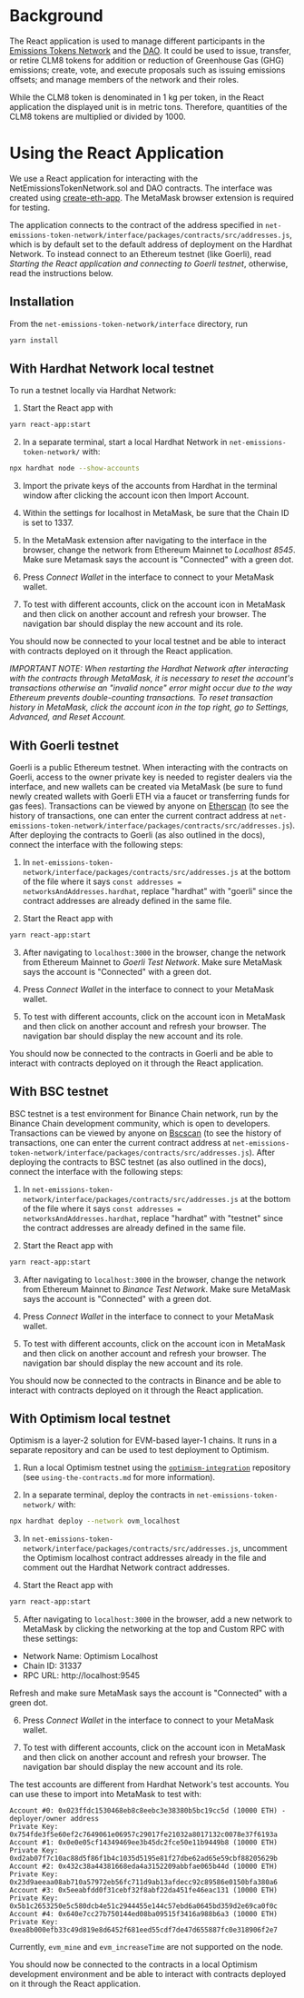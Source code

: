 # Background

The React application is used to manage different participants in the [Emissions Tokens Network](https://wiki.hyperledger.org/display/CASIG/Emissions+Tokens+Network+Project) and the
[DAO](https://wiki.hyperledger.org/display/CASIG/DAO+Project).  It could be used to issue, transfer, or retire CLM8 tokens for addition or reduction of Greenhouse Gas (GHG) emissions;
create, vote, and execute proposals such as issuing emissions offsets; and manage members of the network and their roles.

While the CLM8 token is denominated in 1 kg per token, in the React application the displayed unit is in metric tons.  Therefore, quantities of the CLM8 tokens are
multiplied or divided by 1000.

# Using the React Application

We use a React application for interacting with the NetEmissionsTokenNetwork.sol and DAO contracts. The interface was created using [create-eth-app](https://github.com/PaulRBerg/create-eth-app). The MetaMask browser extension is required for testing.

The application connects to the contract of the address specified in `net-emissions-token-network/interface/packages/contracts/src/addresses.js`, which is by default set to the default address of deployment on the Hardhat Network. To instead connect to an Ethereum testnet (like Goerli), read *Starting the React application and connecting to Goerli testnet*, otherwise, read the instructions below.

## Installation

From the `net-emissions-token-network/interface` directory, run

```bash
yarn install
```

## With Hardhat Network local testnet

To run a testnet locally via Hardhat Network:

1. Start the React app with

```bash
yarn react-app:start
```

2. In a separate terminal, start a local Hardhat Network in `net-emissions-token-network/` with:

```bash
npx hardhat node --show-accounts
```

3. Import the private keys of the accounts from Hardhat in the terminal window after clicking the account icon then Import Account.

4. Within the settings for localhost in MetaMask, be sure that the Chain ID is set to 1337.

5. In the MetaMask extension after navigating to the interface in the browser, change the network from Ethereum Mainnet to _Localhost 8545_. Make sure Metamask says the account is "Connected" with a green dot.

6. Press _Connect Wallet_ in the interface to connect to your MetaMask wallet.

7. To test with different accounts, click on the account icon in MetaMask and then click on another account and refresh your browser. The navigation bar should display the new account and its role.

You should now be connected to your local testnet and be able to interact with contracts deployed on it through the React application.

_IMPORTANT NOTE: When restarting the Hardhat Network after interacting with the contracts through MetaMask, it is necessary to reset the account's transactions otherwise an "invalid nonce" error might occur due to the way Ethereum prevents double-counting transactions. To reset transaction history in MetaMask, click the account icon in the top right, go to Settings, Advanced, and Reset Account._

## With Goerli testnet

Goerli is a public Ethereum testnet. When interacting with the contracts on Goerli, access to the owner private key is needed to register dealers via the interface, and new wallets can be created via MetaMask (be sure to fund newly created wallets with Goerli ETH via a faucet or transferring funds for gas fees). Transactions can be viewed by anyone on [Etherscan](https://goerli.etherscan.io/) (to see the history of transactions, one can enter the current contract address at `net-emissions-token-network/interface/packages/contracts/src/addresses.js`). After deploying the contracts to Goerli (as also outlined in the docs), connect the interface with the following steps:

1. In `net-emissions-token-network/interface/packages/contracts/src/addresses.js` at the bottom of the file where it says `const addresses = networksAndAddresses.hardhat`, replace "hardhat" with "goerli" since the contract addresses are already defined in the same file.

2. Start the React app with

```bash
yarn react-app:start
```

3. After navigating to `localhost:3000` in the browser, change the network from Ethereum Mainnet to _Goerli Test Network_. Make sure MetaMask says the account is "Connected" with a green dot.

4. Press _Connect Wallet_ in the interface to connect to your MetaMask wallet.

5. To test with different accounts, click on the account icon in MetaMask and then click on another account and refresh your browser. The navigation bar should display the new account and its role.

You should now be connected to the contracts in Goerli and be able to interact with contracts deployed on it through the React application.

## With BSC testnet

BSC testnet is a test environment for Binance Chain network, run by the Binance Chain development community, which is open to developers. Transactions can be viewed by anyone on [Bscscan](https://testnet.bscscan.com/) (to see the history of transactions, one can enter the current contract address at `net-emissions-token-network/interface/packages/contracts/src/addresses.js`). After deploying the contracts to BSC testnet (as also outlined in the docs), connect the interface with the following steps:

1. In `net-emissions-token-network/interface/packages/contracts/src/addresses.js` at the bottom of the file where it says `const addresses = networksAndAddresses.hardhat`, replace "hardhat" with "testnet" since the contract addresses are already defined in the same file.

2. Start the React app with

```bash
yarn react-app:start
```

3. After navigating to `localhost:3000` in the browser, change the network from Ethereum Mainnet to _Binance Test Network_. Make sure MetaMask says the account is "Connected" with a green dot.

4. Press _Connect Wallet_ in the interface to connect to your MetaMask wallet.

5. To test with different accounts, click on the account icon in MetaMask and then click on another account and refresh your browser. The navigation bar should display the new account and its role.

You should now be connected to the contracts in Binance and be able to interact with contracts deployed on it through the React application.

## With Optimism local testnet

Optimism is a layer-2 solution for EVM-based layer-1 chains. It runs in a separate repository and can be used to test deployment to Optimism.

1. Run a local Optimism testnet using the [`optimism-integration`](https://github.com/ethereum-optimism/optimism-integration) repository (see `using-the-contracts.md` for more information).

2. In a separate terminal, deploy the contracts in `net-emissions-token-network/` with:

```bash
npx hardhat deploy --network ovm_localhost
```

3. In `net-emissions-token-network/interface/packages/contracts/src/addresses.js`, uncomment the Optimism localhost contract addresses already in the file and comment out the Hardhat Network contract addresses.

4. Start the React app with

```bash
yarn react-app:start
```

5. After navigating to `localhost:3000` in the browser, add a new network to MetaMask by clicking the networking at the top and Custom RPC with these settings:

- Network Name: Optimism Localhost
- Chain ID: 31337
- RPC URL: http://localhost:9545

Refresh and make sure MetaMask says the account is "Connected" with a green dot.

6. Press _Connect Wallet_ in the interface to connect to your MetaMask wallet.

7. To test with different accounts, click on the account icon in MetaMask and then click on another account and refresh your browser. The navigation bar should display the new account and its role.

The test accounts are different from Hardhat Network's test accounts. You can use these to import into MetaMask to test with:

```
Account #0: 0x023ffdc1530468eb8c8eebc3e38380b5bc19cc5d (10000 ETH) - deployer/owner address
Private Key: 0x754fde3f5e60ef2c7649061e06957c29017fe21032a8017132c0078e37f6193a
Account #1: 0x0e0e05cf14349469ee3b45dc2fce50e11b9449b8 (10000 ETH)
Private Key: 0xd2ab07f7c10ac88d5f86f1b4c1035d5195e81f27dbe62ad65e59cbf88205629b
Account #2: 0x432c38a44381668eda4a3152209abbfae065b44d (10000 ETH)
Private Key: 0x23d9aeeaa08ab710a57972eb56fc711d9ab13afdecc92c89586e0150bfa380a6
Account #3: 0x5eeabfdd0f31cebf32f8abf22da451fe46eac131 (10000 ETH)
Private Key: 0x5b1c2653250e5c580dcb4e51c2944455e144c57ebd6a0645bd359d2e69ca0f0c
Account #4: 0x640e7cc27b750144ed08ba09515f3416a988b6a3 (10000 ETH)
Private Key: 0xea8b000efb33c49d819e8d6452f681eed55cdf7de47d655887fc0e318906f2e7
```

Currently, `evm_mine` and `evm_increaseTime` are not supported on the node.

You should now be connected to the contracts in a local Optimism development environment and be able to interact with contracts deployed on it through the React application.
